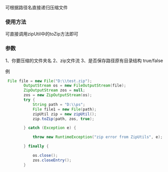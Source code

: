 可根据路径名直接递归压缩文件
### 使用方法
可直接调用zipUtil中的toZip方法即可

### 参数
1、你要压缩的文件夹名
2、zip文件流
3、是否保存路径原有目录结构 true/false

例
```java
 File file = new File("D:\\test.zip");
        OutputStream os = new FileOutputStream(file);
        ZipOutputStream zos = null;
        zos = new ZipOutputStream(os);
        try {
            String path = "D:\\ps";
            File file1 = new File(path);
            zipUtil zip = new zipUtil();
            zip.toZip(path, zos, true);

        } catch (Exception e) {

            throw new RuntimeException("zip error from ZipUtils", e);

        } finally {

            os.close();
            zos.closeEntry();
        }
```
